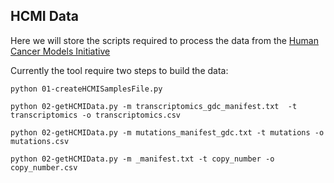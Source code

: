 ## HCMI Data

Here we will store the scripts required to process the data from the [Human Cancer Models Initiative](https://ocg.cancer.gov/programs/HCMI)


Currently the tool require two steps to build the data:
```
python 01-createHCMISamplesFile.py

python 02-getHCMIData.py -m transcriptomics_gdc_manifest.txt  -t transcriptomics -o transcriptomics.csv

python 02-getHCMIData.py -m mutations_manifest_gdc.txt -t mutations -o mutations.csv

python 02-getHCMIData.py -m _manifest.txt -t copy_number -o copy_number.csv


```